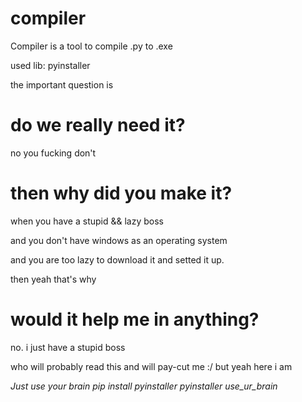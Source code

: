 # compiler

  Compiler is a tool to compile .py to .exe
  
  used lib: pyinstaller
  
  the important question is
  
# do we really need it?

  no you fucking don't
  
# then why did you make it?
  when you have a stupid && lazy boss
  
  and you don't have windows as an operating system
  
  and you are too lazy to download it and setted it up.
  
  then yeah that's why
  
# would it help me in anything?
  no.
  i just have a stupid boss
  
  who will probably read this
  and will pay-cut me :/ 
  but yeah here i am
  
  *Just use your brain*
  *pip install pyinstaller*
  *pyinstaller use_ur_brain*
  
